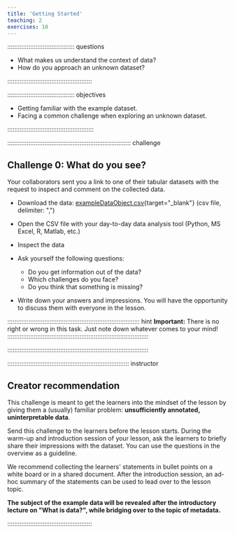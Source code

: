 ```yaml
---
title: 'Getting Started'
teaching: 2
exercises: 10
---
```


:::::::::::::::::::::::::::::::::::::: questions 

- What makes us understand the context of data?
- How do you approach an unknown dataset?

::::::::::::::::::::::::::::::::::::::::::::::::

:::::::::::::::::::::::::::::::::::::: objectives

- Getting familiar with the example dataset.
- Facing a common challenge when exploring an unknown dataset. 

:::::::::::::::::::::::::::::::::::::::::::::::::

:::::::::::::::::::::::::::::::::::::::::::::::::::::::::::::::::::::: challenge

## Challenge 0: What do you see?

Your collaborators sent you a link to one of their tabular datasets with the request to inspect and comment on the collected data.

- Download the data: [exampleDataObject.csv](../data/exampleDataObject.txt){target="_blank"} (csv file, delimiter: ",") 
- Open the CSV file with your day-to-day data analysis tool (Python, MS Excel, R, Matlab, etc.)
- Inspect the data

- Ask yourself the following questions:
  - Do you get information out of the data?
  - Which challenges do you face?
  - Do you think that something is missing?
  
- Write down your answers and impressions. You will have the opportunity to discuss them with everyone in the lesson.

::::::::::::::::::::::::::::::::::::::::::::::::::::::::::::::::::::::::::: hint
**Important:** There is no right or wrong in this task. Just note down whatever comes to your mind!
::::::::::::::::::::::::::::::::::::::::::::::::::::::::::::::::::::::::::::::::

::::::::::::::::::::::::::::::::::::::::::::::::::::::::::::::::::::::::::::::::

::::::::::::::::::::::::::::::::::::::::::::::::::::::::::::::::::::: instructor 

## Creator recommendation

This challenge is meant to get the learners into the mindset of the lesson by giving them a (usually) familiar problem: **unsufficiently annotated, uninterpretable data**.

Send this challenge to the learners before the lesson starts. During the warm-up and introduction session of your lesson, ask the learners to briefly share their impressions with the dataset. You can use the questions in the overview as a guideline.

We recommend collecting the learners' statements in bullet points on a white board or in a shared document. After the introduction session, an ad-hoc summary of the statements can be used to lead over to the lesson topic.

**The subject of the example data will be revealed after the introductory lecture on "What is data?", while bridging over to the topic of metadata.**

::::::::::::::::::::::::::::::::::::::::::::::::
